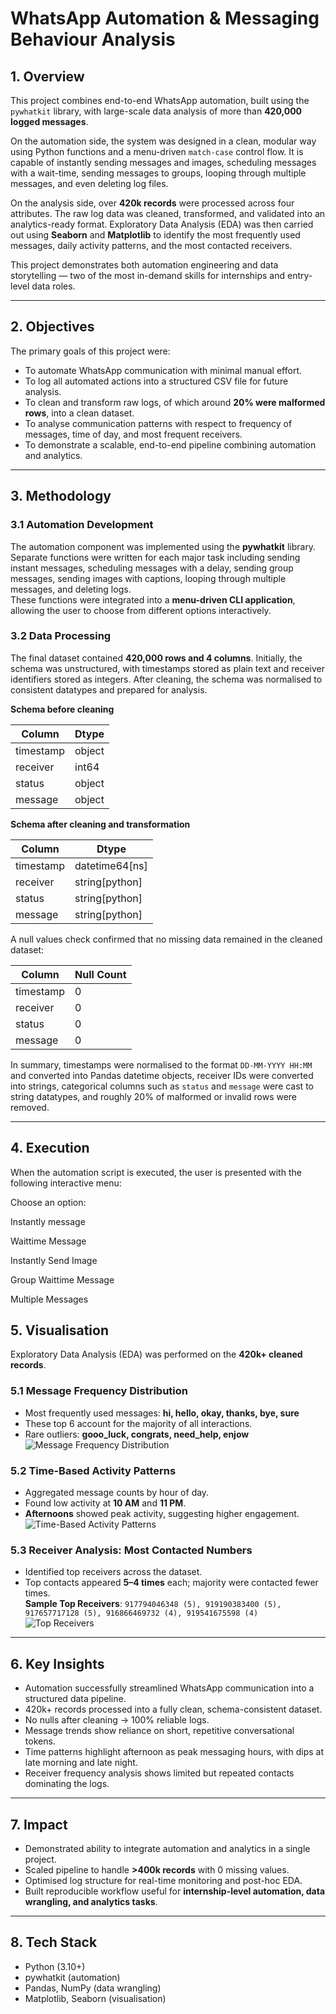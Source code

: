 # WhatsApp Automation & Messaging Behaviour Analysis  

## 1. Overview  
This project combines end-to-end WhatsApp automation, built using the `pywhatkit` library, with large-scale data analysis of more than **420,000 logged messages**.  

On the automation side, the system was designed in a clean, modular way using Python functions and a menu-driven `match-case` control flow. It is capable of instantly sending messages and images, scheduling messages with a wait-time, sending messages to groups, looping through multiple messages, and even deleting log files.  

On the analysis side, over **420k records** were processed across four attributes. The raw log data was cleaned, transformed, and validated into an analytics-ready format. Exploratory Data Analysis (EDA) was then carried out using **Seaborn** and **Matplotlib** to identify the most frequently used messages, daily activity patterns, and the most contacted receivers.  

This project demonstrates both automation engineering and data storytelling — two of the most in-demand skills for internships and entry-level data roles.  

---

## 2. Objectives  
The primary goals of this project were:  
- To automate WhatsApp communication with minimal manual effort.  
- To log all automated actions into a structured CSV file for future analysis.  
- To clean and transform raw logs, of which around **20% were malformed rows**, into a clean dataset.  
- To analyse communication patterns with respect to frequency of messages, time of day, and most frequent receivers.  
- To demonstrate a scalable, end-to-end pipeline combining automation and analytics.  

---

## 3. Methodology  

### 3.1 Automation Development  
The automation component was implemented using the **pywhatkit** library. Separate functions were written for each major task including sending instant messages, scheduling messages with a delay, sending group messages, sending images with captions, looping through multiple messages, and deleting logs.  
These functions were integrated into a **menu-driven CLI application**, allowing the user to choose from different options interactively.  

### 3.2 Data Processing  
The final dataset contained **420,000 rows and 4 columns**. Initially, the schema was unstructured, with timestamps stored as plain text and receiver identifiers stored as integers. After cleaning, the schema was normalised to consistent datatypes and prepared for analysis.  

**Schema before cleaning**  

| Column    | Dtype   |  
|-----------|---------|  
| timestamp | object  |  
| receiver  | int64   |  
| status    | object  |  
| message   | object  |  

**Schema after cleaning and transformation**  

| Column    | Dtype             |  
|-----------|------------------|  
| timestamp | datetime64[ns]   |  
| receiver  | string[python]   |  
| status    | string[python]   |  
| message   | string[python]   |  

A null values check confirmed that no missing data remained in the cleaned dataset:  

| Column    | Null Count |  
|-----------|------------|  
| timestamp | 0          |  
| receiver  | 0          |  
| status    | 0          |  
| message   | 0          |  

In summary, timestamps were normalised to the format `DD-MM-YYYY HH:MM` and converted into Pandas datetime objects, receiver IDs were converted into strings, categorical columns such as `status` and `message` were cast to string datatypes, and roughly 20% of malformed or invalid rows were removed.  

---

## 4. Execution  

When the automation script is executed, the user is presented with the following interactive menu:  

Choose an option:

Instantly message

Waittime Message

Instantly Send Image

Group Waittime Message

Multiple Messages



## 5. Visualisation  

Exploratory Data Analysis (EDA) was performed on the **420k+ cleaned records**.  

### 5.1 Message Frequency Distribution  
- Most frequently used messages: **hi, hello, okay, thanks, bye, sure**  
- These top 6 account for the majority of all interactions.  
- Rare outliers: **gooo_luck, congrats, need_help, enjow**  
![Message Frequency Distribution](link_to_message_frequency_plot)  

### 5.2 Time-Based Activity Patterns  
- Aggregated message counts by hour of day.  
- Found low activity at **10 AM** and **11 PM**.  
- **Afternoons** showed peak activity, suggesting higher engagement.  
![Time-Based Activity Patterns](link_to_time_activity_plot)  

### 5.3 Receiver Analysis: Most Contacted Numbers  
- Identified top receivers across the dataset.  
- Top contacts appeared **5–4 times** each; majority were contacted fewer times.  
**Sample Top Receivers**: `917794046348 (5), 919190383400 (5), 917657717128 (5), 916866469732 (4), 919541675598 (4)`  
![Top Receivers](link_to_top_receivers_plot)  

---

## 6. Key Insights  
- Automation successfully streamlined WhatsApp communication into a structured data pipeline.  
- 420k+ records processed into a fully clean, schema-consistent dataset.  
- No nulls after cleaning → 100% reliable logs.  
- Message trends show reliance on short, repetitive conversational tokens.  
- Time patterns highlight afternoon as peak messaging hours, with dips at late morning and late night.  
- Receiver frequency analysis shows limited but repeated contacts dominating the logs.  

---

## 7. Impact  
- Demonstrated ability to integrate automation and analytics in a single project.  
- Scaled pipeline to handle **>400k records** with 0 missing values.  
- Optimised log structure for real-time monitoring and post-hoc EDA.  
- Built reproducible workflow useful for **internship-level automation, data wrangling, and analytics tasks**.  

---

## 8. Tech Stack  
- Python (3.10+)  
- pywhatkit (automation)  
- Pandas, NumPy (data wrangling)  
- Matplotlib, Seaborn (visualisation)  




















